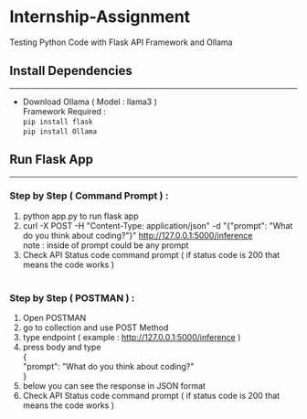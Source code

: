 # Internship-Assignment
Testing Python Code with Flask API Framework and Ollama <br>

## Install Dependencies
---
- Download Ollama ( Model : llama3 )<br>
Framework Required : <br>
`pip install flask` <br>
`pip install Ollama` <br>
 
## Run Flask App
---
### Step by Step ( Command Prompt ) : <br>
1. python app.py to run flask app <br>
2. curl -X POST -H "Content-Type: application/json" -d "{\"prompt\": \"What do you think about coding?\"}" http://127.0.0.1:5000/inference <br>
note : inside of prompt could be any prompt <br>
3. Check API Status code command prompt ( if status code is 200 that means the code works )<br> <br>

### Step by Step ( POSTMAN ) : <br>
1. Open POSTMAN <br>
2. go to collection and use POST Method <br>
3. type endpoint ( example : http://127.0.0.1:5000/inference ) <br>
4. press body and type <br>
{ <br>
	"prompt": "What do you think about coding?" <br>
} <br>
5. below you can see the response in JSON format <br>
6. Check API Status code command prompt ( if status code is 200 that means the code works )<br>
